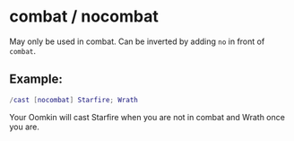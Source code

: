 # combat / nocombat

May only be used in combat. Can be inverted by adding `no` in front of `combat`.

## Example:

```lua
/cast [nocombat] Starfire; Wrath
```

Your Oomkin will cast Starfire when you are not in combat and Wrath once you are.

